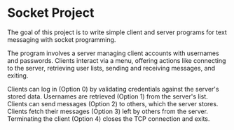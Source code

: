 # Socket Project
The goal of this project is to write simple client and server programs for text messaging with socket programming.

The program involves a server managing client accounts with usernames and passwords. Clients interact via a menu, offering actions like connecting to the server, retrieving user lists, sending and receiving messages, and exiting.

Clients can log in (Option 0) by validating credentials against the server's stored data. Usernames are retrieved (Option 1) from the server's list. Clients can send messages (Option 2) to others, which the server stores. Clients fetch their messages (Option 3) left by others from the server. Terminating the client (Option 4) closes the TCP connection and exits.
